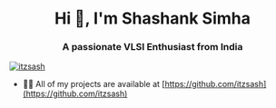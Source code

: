 <h1 align="center">Hi 👋, I'm Shashank Simha</h1>
<h3 align="center">A passionate VLSI Enthusiast from India</h3>

<p align="left"> <a href="https://github.com/ryo-ma/github-profile-trophy"><img src="https://github-profile-trophy.vercel.app/?username=itzsash" alt="itzsash" /></a> </p>

- 👨‍💻 All of my projects are available at [https://github.com/itzsash](https://github.com/itzsash)
